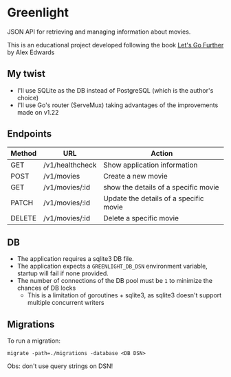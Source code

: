 # Greenlight
JSON API for retrieving and managing information about movies.

This is an educational project developed following the book [Let's Go Further](https://lets-go-further.alexedwards.net/) by Alex Edwards

## My twist
- I'll use SQLite as the DB instead of PostgreSQL (which is the author's choice)
- I'll use Go's router (ServeMux) taking advantages of the improvements made on v1.22

## Endpoints
| Method | URL             | Action                                 |
| ------ | --------------- | -------------------------------------- |
| GET    | /v1/healthcheck | Show application information           |
| POST   | /v1/movies      | Create a new movie                     |
| GET    | /v1/movies/:id  | show the details of a specific movie   |
| PATCH  | /v1/movies/:id  | Update the details of a specific movie |
| DELETE | /v1/movies/:id  | Delete a specific movie                |

## DB 
- The application requires a sqlite3 DB file.
- The application expects a `GREENLIGHT_DB_DSN` environment variable, startup will fail if none provided.
- The number of connections of the DB pool must be `1` to minimize the chances of DB locks
  - This is a limitation of goroutines + sqlite3, as sqlite3 doesn't support multiple concurrent writers

## Migrations
To run a migration:
```shell
migrate -path=./migrations -database <DB DSN> 
```
Obs: don't use query strings on DSN!
